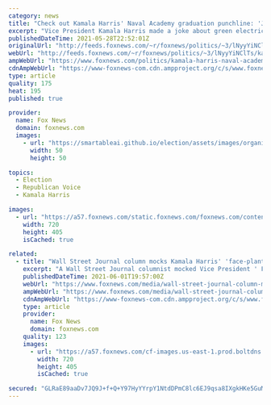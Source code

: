 ```yaml
---
category: news
title: "Check out Kamala Harris' Naval Academy graduation punchline: 'Just ask any Marine today...'"
excerpt: "Vice President Kamala Harris made a joke about green electricity during her commencement speech at the U.S. Naval Academy in Annapolis Friday."
publishedDateTime: 2021-05-28T22:52:01Z
originalUrl: "http://feeds.foxnews.com/~r/foxnews/politics/~3/lNyyYiNClTs/kamala-harris-naval-academy-graduation-joke"
webUrl: "http://feeds.foxnews.com/~r/foxnews/politics/~3/lNyyYiNClTs/kamala-harris-naval-academy-graduation-joke"
ampWebUrl: "https://www.foxnews.com/politics/kamala-harris-naval-academy-graduation-joke.amp"
cdnAmpWebUrl: "https://www-foxnews-com.cdn.ampproject.org/c/s/www.foxnews.com/politics/kamala-harris-naval-academy-graduation-joke.amp"
type: article
quality: 175
heat: 195
published: true

provider:
  name: Fox News
  domain: foxnews.com
  images:
    - url: "https://smartableai.github.io/election/assets/images/organizations/foxnews.com-50x50.jpg"
      width: 50
      height: 50

topics:
  - Election
  - Republican Voice
  - Kamala Harris

images:
  - url: "https://a57.foxnews.com/static.foxnews.com/foxnews.com/content/uploads/2021/05/720/405/AP21148533253450.jpg?ve=1&tl=1"
    width: 720
    height: 405
    isCached: true

related:
  - title: "Wall Street Journal column mocks Kamala Harris' 'face-plant' Naval Academy commencement speech"
    excerpt: "A Wall Street Journal columnist mocked Vice President ' Friday commencement speech at the U.S. Naval Academy in a piece centering on the \"face-plant\" joke she told about solar panels."
    publishedDateTime: 2021-06-01T19:57:00Z
    webUrl: "https://www.foxnews.com/media/wall-street-journal-column-mocks-kamala-harris-face-plant-naval-academy-commencement-speech"
    ampWebUrl: "https://www.foxnews.com/media/wall-street-journal-column-mocks-kamala-harris-face-plant-naval-academy-commencement-speech.amp"
    cdnAmpWebUrl: "https://www-foxnews-com.cdn.ampproject.org/c/s/www.foxnews.com/media/wall-street-journal-column-mocks-kamala-harris-face-plant-naval-academy-commencement-speech.amp"
    type: article
    provider:
      name: Fox News
      domain: foxnews.com
    quality: 123
    images:
      - url: "https://a57.foxnews.com/cf-images.us-east-1.prod.boltdns.net/v1/static/694940094001/24af3547-95ff-46d5-a121-a8739aa4bdc1/b55ae970-4a39-4dfa-bcdd-0d3bc0d4e008/1280x720/match/720/405/image.jpg?ve=1&tl=1"
        width: 720
        height: 405
        isCached: true

secured: "GLRaE89aaDv7JQ9J+f+Q+Y97HyYYrpY1NtdDPmC8lc6EJ9qsa8IXgkHKe5GuM7LF+gSH7KiDIKYP6wxkf25PLAZt/tQhbu4lPAHAljKtjDqex+D+oQOr2EUu/wN+kgk+rUhkCvgrl+2btaJsohuL6B7bTzb/4uLOPdB5x5s/LTYCneTeA1K/UpNc6l+Xu5buyRH8GMusuyhGqf9/8M7vrBy9FBjl2Yfpou5Bytqi8yjYmeZPrA9GC3qnRLx3d6fVCmf4819I/s152CITjCQLZfirxLJ6ryzDXq2PMCZDn5N5sw3UDej4srClr12OATOKzfMQPAHGmsEP1bqQ1xjcijpy81Ouh8vzY3R3RPUH/O0=;0JMryCxCdmVTNzyABcR5Og=="
---
```


